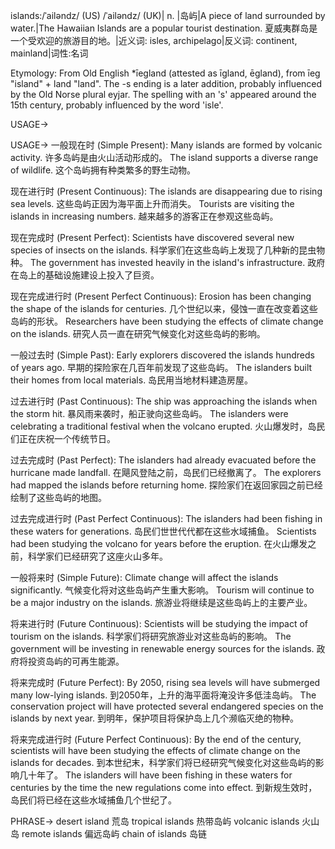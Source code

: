 islands:/ˈailəndz/ (US) /ˈailəndz/ (UK)| n. |岛屿|A piece of land surrounded by water.|The Hawaiian Islands are a popular tourist destination. 夏威夷群岛是一个受欢迎的旅游目的地。|近义词: isles, archipelago|反义词: continent, mainland|词性:名词

Etymology: From Old English *īegland (attested as īgland, ēgland), from īeg "island" + land "land". The -s ending is a later addition, probably influenced by the Old Norse plural eyjar.  The spelling with an 's' appeared around the 15th century, probably influenced by the word 'isle'.

USAGE->

USAGE->
一般现在时 (Simple Present):
Many islands are formed by volcanic activity. 许多岛屿是由火山活动形成的。
The island supports a diverse range of wildlife.  这个岛屿拥有种类繁多的野生动物。


现在进行时 (Present Continuous):
The islands are disappearing due to rising sea levels. 这些岛屿正因为海平面上升而消失。
Tourists are visiting the islands in increasing numbers.  越来越多的游客正在参观这些岛屿。


现在完成时 (Present Perfect):
Scientists have discovered several new species of insects on the islands. 科学家们在这些岛屿上发现了几种新的昆虫物种。
The government has invested heavily in the island's infrastructure. 政府在岛上的基础设施建设上投入了巨资。


现在完成进行时 (Present Perfect Continuous):
Erosion has been changing the shape of the islands for centuries.  几个世纪以来，侵蚀一直在改变着这些岛屿的形状。
Researchers have been studying the effects of climate change on the islands.  研究人员一直在研究气候变化对这些岛屿的影响。


一般过去时 (Simple Past):
Early explorers discovered the islands hundreds of years ago. 早期的探险家在几百年前发现了这些岛屿。
The islanders built their homes from local materials.  岛民用当地材料建造房屋。


过去进行时 (Past Continuous):
The ship was approaching the islands when the storm hit.  暴风雨来袭时，船正驶向这些岛屿。
The islanders were celebrating a traditional festival when the volcano erupted. 火山爆发时，岛民们正在庆祝一个传统节日。


过去完成时 (Past Perfect):
The islanders had already evacuated before the hurricane made landfall.  在飓风登陆之前，岛民们已经撤离了。
The explorers had mapped the islands before returning home.  探险家们在返回家园之前已经绘制了这些岛屿的地图。


过去完成进行时 (Past Perfect Continuous):
The islanders had been fishing in these waters for generations.  岛民们世世代代都在这些水域捕鱼。
Scientists had been studying the volcano for years before the eruption.  在火山爆发之前，科学家们已经研究了这座火山多年。


一般将来时 (Simple Future):
Climate change will affect the islands significantly.  气候变化将对这些岛屿产生重大影响。
Tourism will continue to be a major industry on the islands.  旅游业将继续是这些岛屿上的主要产业。


将来进行时 (Future Continuous):
Scientists will be studying the impact of tourism on the islands.  科学家们将研究旅游业对这些岛屿的影响。
The government will be investing in renewable energy sources for the islands.  政府将投资岛屿的可再生能源。


将来完成时 (Future Perfect):
By 2050, rising sea levels will have submerged many low-lying islands. 到2050年，上升的海平面将淹没许多低洼岛屿。
The conservation project will have protected several endangered species on the islands by next year. 到明年，保护项目将保护岛上几个濒临灭绝的物种。


将来完成进行时 (Future Perfect Continuous):
By the end of the century, scientists will have been studying the effects of climate change on the islands for decades. 到本世纪末，科学家们将已经研究气候变化对这些岛屿的影响几十年了。
The islanders will have been fishing in these waters for centuries by the time the new regulations come into effect.  到新规生效时，岛民们将已经在这些水域捕鱼几个世纪了。




PHRASE->
desert island 荒岛
tropical islands 热带岛屿
volcanic islands 火山岛
remote islands 偏远岛屿
chain of islands 岛链
